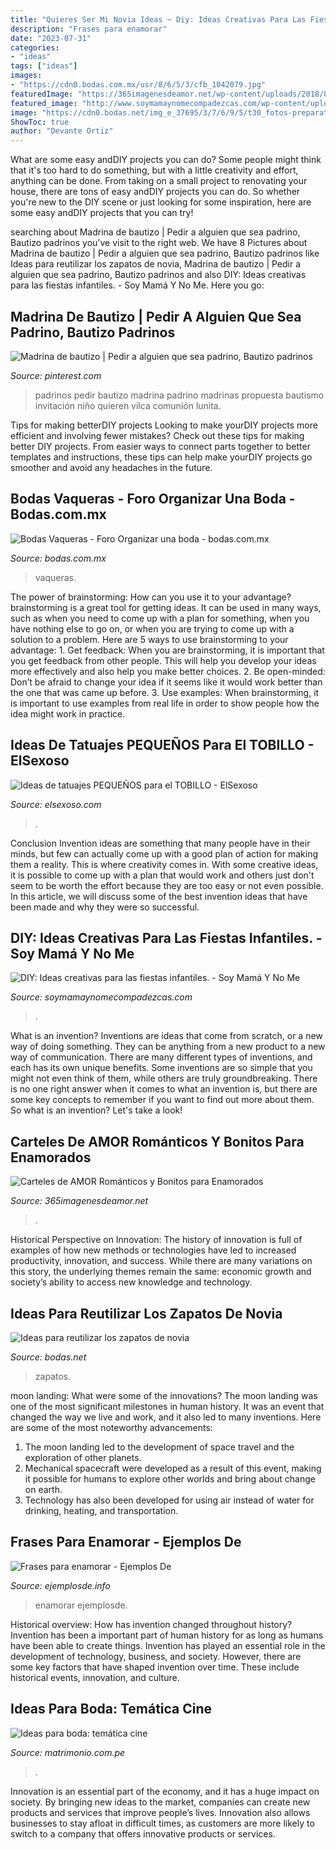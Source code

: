 ```yaml
---
title: "Quieres Ser Mi Novia Ideas ~ Diy: Ideas Creativas Para Las Fiestas Infantiles."
description: "Frases para enamorar"
date: "2023-07-31"
categories:
- "ideas"
tags: ["ideas"]
images:
- "https://cdn0.bodas.com.mx/usr/8/6/5/3/cfb_1042079.jpg"
featuredImage: "https://365imagenesdeamor.net/wp-content/uploads/2018/03/CartelesAmor2.jpg"
featured_image: "http://www.soymamaynomecompadezcas.com/wp-content/uploads/2015/10/proceso-huevos-dinos.jpg"
image: "https://cdn0.bodas.net/img_e_37695/3/7/6/9/5/t30_fotos-preparativos-novia-005_1_37695.jpg"
ShowToc: true
author: "Devante Ortiz"
---
```



What are some easy andDIY projects you can do?
Some people might think that it's too hard to do something, but with a little creativity and effort, anything can be done. From taking on a small project to renovating your house, there are tons of easy andDIY projects you can do. So whether you're new to the DIY scene or just looking for some inspiration, here are some easy andDIY projects that you can try!

	

		
searching about Madrina de bautizo | Pedir a alguien que sea padrino, Bautizo padrinos you've visit to the right web. We have 8 Pictures about Madrina de bautizo | Pedir a alguien que sea padrino, Bautizo padrinos like Ideas para reutilizar los zapatos de novia, Madrina de bautizo | Pedir a alguien que sea padrino, Bautizo padrinos and also DIY: Ideas creativas para las fiestas infantiles. - Soy Mamá Y No Me. Here you go:
		
    
## Madrina De Bautizo | Pedir A Alguien Que Sea Padrino, Bautizo Padrinos

<img loading=lazy src="https://i.pinimg.com/736x/c0/3d/4b/c03d4b7bca8ab3f48747a23bd6cb4b1a.jpg" onerror="this.onerror=null;this.src='https://tse4.mm.bing.net/th?id=OIP.lx20Y-Sgv7mvKH6CUauTyQHaJ3&amp;pid=15.1';" alt="Madrina de bautizo | Pedir a alguien que sea padrino, Bautizo padrinos">

_Source: pinterest.com_

>padrinos pedir bautizo madrina padrino madrinas propuesta bautismo invitación niño quieren vilca comunión lunita. 

	

Tips for making betterDIY projects
Looking to make yourDIY projects more efficient and involving fewer mistakes? Check out these tips for making better DIY projects. From easier ways to connect parts together to better templates and instructions, these tips can help make yourDIY projects go smoother and avoid any headaches in the future.

    
## Bodas Vaqueras - Foro Organizar Una Boda - Bodas.com.mx

<img loading=lazy src="https://cdn0.bodas.com.mx/usr/8/6/5/3/cfb_1042079.jpg" onerror="this.onerror=null;this.src='https://tse3.mm.bing.net/th?id=OIP.HbQszMrSyzYGzgidDIVYsQAAAA&amp;pid=15.1';" alt="Bodas Vaqueras - Foro Organizar una boda - bodas.com.mx">

_Source: bodas.com.mx_

>vaqueras. 

	

The power of brainstorming: How can you use it to your advantage?
brainstorming is a great tool for getting ideas. It can be used in many ways, such as when you need to come up with a plan for something, when you have nothing else to go on, or when you are trying to come up with a solution to a problem. Here are 5 ways to use brainstorming to your advantage: 1. Get feedback: When you are brainstorming, it is important that you get feedback from other people. This will help you develop your ideas more effectively and also help you make better choices. 2. Be open-minded: Don’t be afraid to change your idea if it seems like it would work better than the one that was came up before. 3. Use examples: When brainstorming, it is important to use examples from real life in order to show people how the idea might work in practice. 
    
## Ideas De Tatuajes PEQUEÑOS Para El TOBILLO - ElSexoso

<img loading=lazy src="https://1.bp.blogspot.com/-2KjEnrksY4E/XQRenh1Sa0I/AAAAAAAAKZY/5ccNFJSked4qJbptqhYhZe0zL1sOW4v0wCLcBGAs/s1600/ancla.JPG" onerror="this.onerror=null;this.src='https://tse4.mm.bing.net/th?id=OIP.oiLEhbVviPHC5HrCp5O2IwHaJQ&amp;pid=15.1';" alt="Ideas de tatuajes PEQUEÑOS para el TOBILLO - ElSexoso">

_Source: elsexoso.com_

>. 

	

Conclusion
Invention ideas are something that many people have in their minds, but few can actually come up with a good plan of action for making them a reality. This is where creativity comes in. With some creative ideas, it is possible to come up with a plan that would work and others just don't seem to be worth the effort because they are too easy or not even possible. In this article, we will discuss some of the best invention ideas that have been made and why they were so successful.

    
## DIY: Ideas Creativas Para Las Fiestas Infantiles. - Soy Mamá Y No Me

<img loading=lazy src="http://www.soymamaynomecompadezcas.com/wp-content/uploads/2015/10/proceso-huevos-dinos.jpg" onerror="this.onerror=null;this.src='https://tse3.mm.bing.net/th?id=OIP.lYlWVjKerLJ9M2zWqrk5wQHaJ4&amp;pid=15.1';" alt="DIY: Ideas creativas para las fiestas infantiles. - Soy Mamá Y No Me">

_Source: soymamaynomecompadezcas.com_

>. 

	

What is an invention?
Inventions are ideas that come from scratch, or a new way of doing something. They can be anything from a new product to a new way of communication. There are many different types of inventions, and each has its own unique benefits. Some inventions are so simple that you might not even think of them, while others are truly groundbreaking. There is no one right answer when it comes to what an invention is, but there are some key concepts to remember if you want to find out more about them. So what is an invention? Let's take a look!

    
## Carteles De AMOR Románticos Y Bonitos Para Enamorados

<img loading=lazy src="https://365imagenesdeamor.net/wp-content/uploads/2018/03/CartelesAmor2.jpg" onerror="this.onerror=null;this.src='https://tse3.mm.bing.net/th?id=OIP.hSMtpKEW7bXhG9Qco6l92QHaHa&amp;pid=15.1';" alt="Carteles de AMOR Románticos y Bonitos para Enamorados">

_Source: 365imagenesdeamor.net_

>. 

	

Historical Perspective on Innovation:
The history of innovation is full of examples of how new methods or technologies have led to increased productivity, innovation, and success. While there are many variations on this story, the underlying themes remain the same: economic growth and society’s ability to access new knowledge and technology.

    
## Ideas Para Reutilizar Los Zapatos De Novia

<img loading=lazy src="https://cdn0.bodas.net/img_e_37695/3/7/6/9/5/t30_fotos-preparativos-novia-005_1_37695.jpg" onerror="this.onerror=null;this.src='https://tse3.mm.bing.net/th?id=OIP.0T0sXs26BW57-u2TzVFqEwHaE8&amp;pid=15.1';" alt="Ideas para reutilizar los zapatos de novia">

_Source: bodas.net_

>zapatos. 

	

moon landing: What were some of the innovations?
The moon landing was one of the most significant milestones in human history. It was an event that changed the way we live and work, and it also led to many inventions. Here are some of the most noteworthy advancements: 
1) The moon landing led to the development of space travel and the exploration of other planets. 
2) Mechanical spacecraft were developed as a result of this event, making it possible for humans to explore other worlds and bring about change on earth. 
3) Technology has also been developed for using air instead of water for drinking, heating, and transportation.

    
## Frases Para Enamorar - Ejemplos De

<img loading=lazy src="https://ejemplosde.info/wp-content/uploads/2014/07/Frases-para-enamorar-3-279x300.jpg" onerror="this.onerror=null;this.src='https://tse1.mm.bing.net/th?id=OIP.ozyeNGs1z1o3tr4uveGKAQAAAA&amp;pid=15.1';" alt="Frases para enamorar - Ejemplos De">

_Source: ejemplosde.info_

>enamorar ejemplosde. 

	

Historical overview: How has invention changed throughout history?
Invention has been a important part of human history for as long as humans have been able to create things. Invention has played an essential role in the development of technology, business, and society. However, there are some key factors that have shaped invention over time. These include historical events, innovation, and culture.

    
## Ideas Para Boda: Temática Cine

<img loading=lazy src="https://cdn0.matrimonio.com.pe/usr/1/5/2/3/cfb_135037.jpg" onerror="this.onerror=null;this.src='https://tse3.mm.bing.net/th?id=OIP._YOKvxF21N5lF_1pttWBlQHaE7&amp;pid=15.1';" alt="Ideas para boda: temática cine">

_Source: matrimonio.com.pe_

>. 

	

Innovation is an essential part of the economy, and it has a huge impact on society. By bringing new ideas to the market, companies can create new products and services that improve people’s lives. Innovation also allows businesses to stay afloat in difficult times, as customers are more likely to switch to a company that offers innovative products or services.


